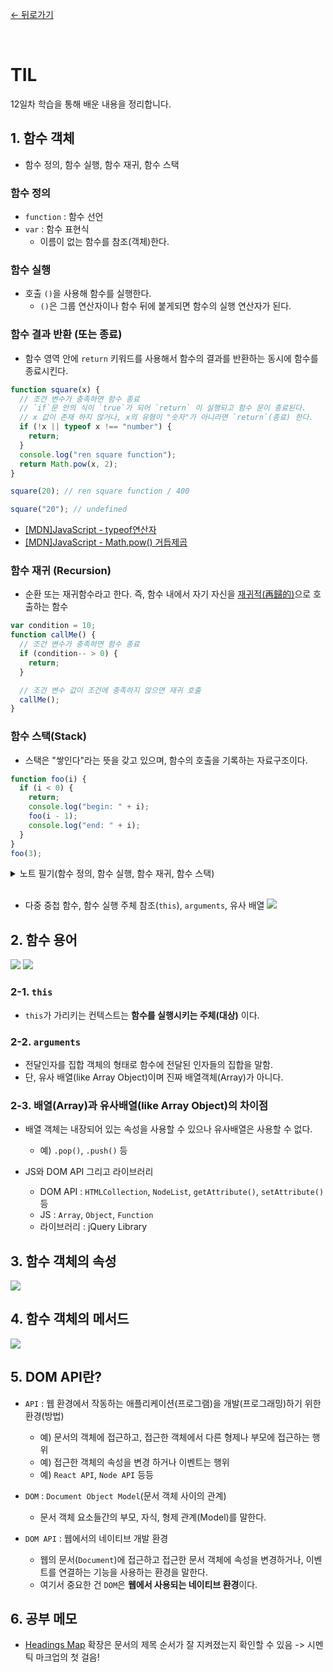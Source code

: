 [← 뒤로가기](./README.md)

<br/>

# TIL

12일차 학습을 통해 배운 내용을 정리합니다.

## 1. 함수 객체

- 함수 정의, 함수 실행, 함수 재귀, 함수 스택

### 함수 정의

- `function` : 함수 선언
- `var` : 함수 표현식
  - 이름이 없는 함수를 참조(객체)한다.

### 함수 실행

- 호출 `()`을 사용해 함수를 실행한다.
  - `()`은 그룹 연산자이나 함수 뒤에 붙게되면 함수의 실행 연산자가 된다.

### 함수 결과 반환 (또는 종료)

- 함수 영역 안에 `return` 키워드를 사용해서 함수의 결과를 반환하는 동시에 함수를 종료시킨다.

```js
function square(x) {
  // 조건 변수가 충족하면 함수 종료
  // `if`문 안의 식이 `true`가 되어 `return` 이 실행되고 함수 문이 종료된다.
  // x 값이 존재 하지 않거나, x의 유형이 "숫자"가 아니라면 `return`(종료) 한다.
  if (!x || typeof x !== "number") {
    return;
  }
  console.log("ren square function");
  return Math.pow(x, 2);
}

square(20); // ren square function / 400

square("20"); // undefined
```

- [[MDN]JavaScript - typeof연산자](https://developer.mozilla.org/ko/docs/Web/JavaScript/Reference/Operators/typeof)
- [[MDN]JavaScript - Math.pow() 거듭제곱](https://developer.mozilla.org/ko/docs/Web/JavaScript/Reference/Global_Objects/Math/powtypeof)

### 함수 재귀 (Recursion)

- 순환 또는 재귀함수라고 한다. 즉, 함수 내에서 자기 자신을 [재귀적(再歸的)](https://dic.daum.net/word/view.do?wordid=kkw000220472&supid=kku000278142)으로 호출하는 함수

```js
var condition = 10;
function callMe() {
  // 조건 변수가 충족하면 함수 종료
  if (condition-- > 0) {
    return;
  }

  // 조건 변수 값이 조건에 충족하지 않으면 재귀 호출
  callMe();
}
```

### 함수 스택(Stack)

- 스택은 "쌓인다"라는 뜻을 갖고 있으며, 함수의 호출을 기록하는 자료구조이다.

```js
function foo(i) {
  if (i < 0) {
    return;
    console.log("begin: " + i);
    foo(i - 1);
    console.log("end: " + i);
  }
}
foo(3);
```

<details> 
  <summary>노트 필기(함수 정의, 함수 실행, 함수 재귀, 함수 스택)</summary>

![](./assets/D12_TIL_attached_file1.jpg)

</details>

<br />

- 다중 중첩 함수, 함수 실행 주체 참조(`this`), `arguments`, 유사 배열
  ![](./assets/D12_TIL_attached_file2.jpg)

## 2. 함수 용어

![](./assets/D12_TIL_attached_file3.jpg)
![](./assets/D12_TIL_attached_file4.jpg)

### 2-1. `this`

- `this`가 가리키는 컨텍스트는 **함수를 실행시키는 주체(대상)** 이다.

### 2-2. `arguments`

- 전달인자를 집합 객체의 형태로 함수에 전달된 인자들의 집합을 말함.
- 단, 유사 배열(like Array Object)이며 진짜 배열객체(Array)가 아니다.

### 2-3. 배열(Array)과 유사배열(like Array Object)의 차이점

- 배열 객체는 내장되어 있는 속성을 사용할 수 있으나 유사배열은 사용할 수 없다.

  - 예) `.pop()`, `.push()` 등
    <br>

- JS와 DOM API 그리고 라이브러리
  - DOM API : `HTMLCollection`, `NodeList`, `getAttribute()`, `setAttribute()` 등
  - JS : `Array`, `Object`, `Function`
  - 라이브러리 : jQuery Library

## 3. 함수 객체의 속성

![](./assets/D12_TIL_attached_file5.jpg)

## 4. 함수 객체의 메서드

![](./assets/D12_TIL_attached_file6.jpg)

## 5. DOM API란?

- `API` : 웹 환경에서 작동하는 애플리케이션(프로그램)을 개발(프로그래밍)하기 위한 환경(방법)

  - 예) 문서의 객체에 접근하고, 접근한 객체에서 다른 형제나 부모에 접근하는 행위
  - 예) 접근한 객체의 속성을 변경 하거나 이벤트는 행위
  - 예) `React API`, `Node API` 등등

- `DOM` : `Document Object Model`(문서 객체 사이의 관계)

  - 문서 객체 요소들간의 부모, 자식, 형제 관계(Model)를 말한다.

- `DOM API` : 웹에서의 네이티브 개발 환경
  - 웹의 문서(`Document`)에 접근하고 접근한 문서 객체에 속성을 변경하거나, 이벤트를 연결하는 기능을 사용하는 환경을 말한다.
  - 여기서 중요한 건 `DOM`은 **웹에서 사용되는 네이티브 환경**이다.

## 6. 공부 메모

- [Headings Map](https://chrome.google.com/webstore/detail/headingsmap/flbjommegcjonpdmenkdiocclhjacmbi) 확장은 문서의 제목 순서가 잘 지켜졌는지 확인할 수 있음 -> 시멘틱 마크업의 첫 걸음!
